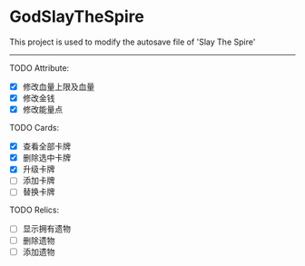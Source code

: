 # GodSlayTheSpire
This project is used to modify the autosave file of 'Slay The Spire'

---

TODO Attribute:
- [x] 修改血量上限及血量
- [x] 修改金钱
- [x] 修改能量点

TODO Cards:
- [x] 查看全部卡牌
- [x] 删除选中卡牌
- [x] 升级卡牌
- [ ] 添加卡牌
- [ ] 替换卡牌

TODO Relics:
- [ ] 显示拥有遗物
- [ ] 删除遗物
- [ ] 添加遗物
